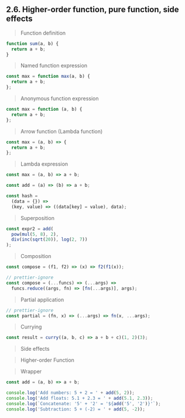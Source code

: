 ## 2.6. Higher-order function, pure function, side effects

> Function definition

```js
function sum(a, b) {
  return a + b;
}
```

> Named function expression

```js
const max = function max(a, b) {
  return a + b;
};
```

> Anonymous function expression

```js
const max = function (a, b) {
  return a + b;
};
```

> Arrow function (Lambda function)

```js
const max = (a, b) => {
  return a + b;
};
```

> Lambda expression

```js
const max = (a, b) => a + b;
```

```js
const add = (a) => (b) => a + b;

const hash =
  (data = {}) =>
  (key, value) => ((data[key] = value), data);
```

> Superposition

```js
const expr2 = add(
  pow(mul(5, 8), 2),
  div(inc(sqrt(20)), log(2, 7))
);
```

> Composition

```js
const compose = (f1, f2) => (x) => f2(f1(x));
```

```js
// prettier-ignore
const compose = (...funcs) => (...args) =>
  funcs.reduce((args, fn) => [fn(...args)], args);
```

> Partial application

```js
// prettier-ignore
const partial = (fn, x) => (...args) => fn(x, ...args);
```

> Currying

```js
const result = curry((a, b, c) => a + b + c)(1, 2)(3);
```

> Side effects

> Higher-order Function

> Wrapper

```js
const add = (a, b) => a + b;

console.log('Add numbers: 5 + 2 = ' + add(5, 2));
console.log('Add floats: 5.1 + 2.3 = ' + add(5.1, 2.3));
console.log(`Concatenate: '5' + '2' = '${add('5', '2')}'`);
console.log('Subtraction: 5 + (-2) = ' + add(5, -2));
```
